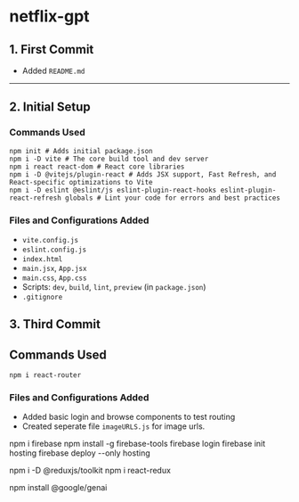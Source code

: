 # netflix-gpt

## 1. First Commit

- Added `README.md`

---

## 2. Initial Setup

### Commands Used

```
npm init # Adds initial package.json
npm i -D vite # The core build tool and dev server
npm i react react-dom # React core libraries
npm i -D @vitejs/plugin-react # Adds JSX support, Fast Refresh, and React-specific optimizations to Vite
npm i -D eslint @eslint/js eslint-plugin-react-hooks eslint-plugin-react-refresh globals # Lint your code for errors and best practices
```

### Files and Configurations Added

- `vite.config.js`
- `eslint.config.js`
- `index.html`
- `main.jsx`, `App.jsx`
- `main.css`, `App.css`
- Scripts: `dev`, `build`, `lint`, `preview` (in `package.json`)
- `.gitignore`

## 3. Third Commit

## Commands Used

```
npm i react-router
```

### Files and Configurations Added

- Added basic login and browse components to test routing
- Created seperate file `imageURLS.js` for image urls.

npm i firebase
npm install -g firebase-tools
firebase login
firebase init hosting
firebase deploy --only hosting

npm i -D @reduxjs/toolkit
npm i react-redux

npm install @google/genai
